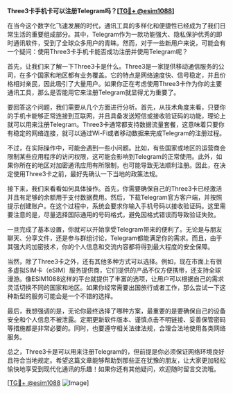 **Three3卡手机卡可以注册Telegram吗？[[TG💪+ @esim1088](https://t.me/s/esim1088)]**

在当今这个数字化飞速发展的时代，通讯工具的多样化和便捷性已经成为了我们日常生活的重要组成部分。其中，Telegram作为一款功能强大、隐私保护优秀的即时通讯软件，受到了全球众多用户的青睐。然而，对于一些新用户来说，可能会有一个疑问：使用Three3卡手机卡能否成功注册并使用Telegram呢？

首先，让我们来了解一下Three3卡是什么。Three3是一家提供移动通信服务的公司，在多个国家和地区都有业务覆盖。它的特点是网络速度快、信号稳定，并且价格相对亲民，因此吸引了大量用户。如果你正在考虑使用Three3卡作为你的主要通讯工具，那么是否能用它来注册Telegram就显得尤为重要了。

要回答这个问题，我们需要从几个方面进行分析。首先，从技术角度来看，只要你的手机卡能够正常连接到互联网，并且具备发送短信或接收验证码的功能，理论上就可以用来注册Telegram。Three3卡通常都支持数据流量套餐，这意味着只要你有稳定的网络连接，就可以通过Wi-Fi或者移动数据来完成Telegram的注册过程。

不过，在实际操作中，可能会遇到一些小问题。比如，有些国家或地区的运营商会限制某些应用程序的访问权限，这可能会影响到Telegram的正常使用。此外，如果你所在的地区对加密通讯应用有所限制，也可能导致无法顺利注册。因此，在决定使用Three3卡之前，最好先确认一下当地的政策法规。

接下来，我们来看看如何具体操作。首先，你需要确保自己的Three3卡已经激活并且有足够的余额用于支付数据费用。然后，下载Telegram官方客户端，并按照提示创建账户。在这个过程中，系统会要求你输入手机号码以接收验证码。这里需要注意的是，尽量选择国际通用的号码格式，避免因格式错误而导致验证失败。

一旦完成了基本设置，你就可以开始享受Telegram带来的便利了。无论是与朋友聊天、分享文件，还是参与群组讨论，Telegram都能满足你的需求。而且，由于其强大的加密技术，你的个人信息和交流内容都将得到最大程度的安全保障。

当然，除了Three3卡之外，还有其他多种方式可以选择。例如，现在市面上有很多虚拟SIM卡（eSIM）服务提供商，它们提供的产品不仅方便携带，还支持全球漫游。像ESIM1088这样的平台就提供了丰富的选项，让用户可以根据自己的需求灵活切换不同的国家和地区。如果你经常需要出国旅行或者工作，那么尝试一下这种新型的服务可能会是一个不错的选择。

最后，我想强调的是，无论你最终选择了哪种方案，最重要的是要确保自己的设备安全和个人信息不被泄露。定期更新软件版本、谨慎点击不明链接、妥善保管密码等措施都是非常必要的。同时，也要遵守相关法律法规，合理合法地使用各类网络服务。

总之，Three3卡是可以用来注册Telegram的，但前提是你必须保证网络环境良好且符合当地规定。希望这篇文章能够帮助到那些正在犹豫的朋友，让大家更加轻松愉快地享受到现代化通讯的乐趣！如果你还有其他疑问，欢迎随时留言交流哦。

[[TG💪+ @esim1088](https://t.me/s/esim1088) ![Image](https://i.postimg.cc/4NQfJmqS/Snipaste-2025-05-13-00-14-12.png)]